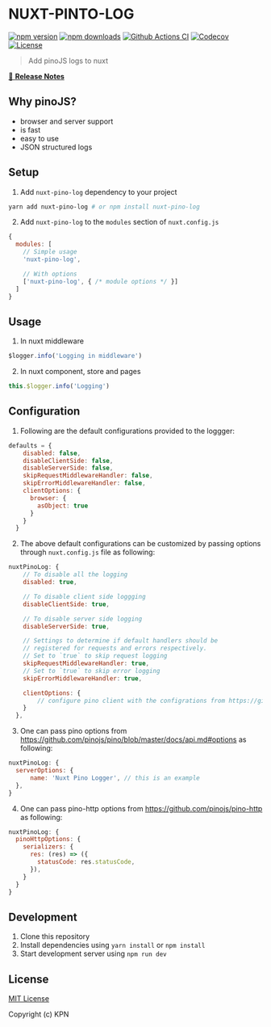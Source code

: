 # NUXT-PINTO-LOG

[![npm version][npm-version-src]][npm-version-href]
[![npm downloads][npm-downloads-src]][npm-downloads-href]
[![Github Actions CI][github-actions-ci-src]][github-actions-ci-href]
[![Codecov][codecov-src]][codecov-href]
[![License][license-src]][license-href]

> Add pinoJS logs to nuxt

[📖 **Release Notes**](./CHANGELOG.md)

## Why pinoJS?

- browser and server support
- is fast
- easy to use
- JSON structured logs

## Setup

1. Add `nuxt-pino-log` dependency to your project

```bash
yarn add nuxt-pino-log # or npm install nuxt-pino-log
```

2. Add `nuxt-pino-log` to the `modules` section of `nuxt.config.js`

```js
{
  modules: [
    // Simple usage
    'nuxt-pino-log',

    // With options
    ['nuxt-pino-log', { /* module options */ }]
  ]
}
```

## Usage

1. In nuxt middleware

```js
$logger.info('Logging in middleware')
```

2. In nuxt component, store and pages

```js
this.$logger.info('Logging')
```

## Configuration

1. Following are the default configurations provided to the loggger:

```js
defaults = {
    disabled: false,
    disableClientSide: false,
    disableServerSide: false,
    skipRequestMiddlewareHandler: false,
    skipErrorMiddlewareHandler: false,
    clientOptions: {
      browser: {
        asObject: true
      }
    }
  }
```

2. The above default configurations can be customized by passing options through `nuxt.config.js` file as following:

```js
nuxtPinoLog: {
    // To disable all the logging
    disabled: true,

    // To disable client side loggging
    disableClientSide: true,

    // To disable server side logging
    disableServerSide: true,

    // Settings to determine if default handlers should be
    // registered for requests and errors respectively.
    // Set to `true` to skip request logging
    skipRequestMiddlewareHandler: true,
    // Set to `true` to skip error logging
    skipErrorMiddlewareHandler: true,

    clientOptions: {
        // configure pino client with the configrations from https://github.com/pinojs/pino/blob/master/docs/browser.md
    }
  },
```

3. One can pass pino options from https://github.com/pinojs/pino/blob/master/docs/api.md#options as following:

```js
nuxtPinoLog: {
  serverOptions: {
      name: 'Nuxt Pino Logger', // this is an example
  },
}
```

4. One can pass pino-http options from https://github.com/pinojs/pino-http as following:

```js
nuxtPinoLog: {
  pinoHttpOptions: {
    serializers: {
      res: (res) => ({
        statusCode: res.statusCode,
      }),
    }
  }
}
```

## Development

1. Clone this repository
2. Install dependencies using `yarn install` or `npm install`
3. Start development server using `npm run dev`

## License

[MIT License](./LICENSE)

Copyright (c) KPN

<!-- Badges -->
[npm-version-src]: https://img.shields.io/npm/v/nuxt-pino-log/latest.svg
[npm-version-href]: https://npmjs.com/package/nuxt-pino-log

[npm-downloads-src]: https://img.shields.io/npm/dt/nuxt-pino-log.svg
[npm-downloads-href]: https://npmjs.com/package/nuxt-pino-log

[github-actions-ci-src]: https://github.com/kpn/kpn/nuxt-pino-log/workflows/ci/badge.svg
[github-actions-ci-href]: https://github.com/kpn/kpn/nuxt-pino-log/actions?query=workflow%3Aci

[codecov-src]: https://img.shields.io/codecov/c/github/kpn/nuxt-pino-log.svg
[codecov-href]: https://codecov.io/gh/kpn/nuxt-pino-log

[license-src]: https://img.shields.io/npm/l/nuxt-pino-log.svg
[license-href]: https://npmjs.com/package/nuxt-pino-log